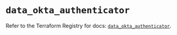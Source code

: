 # `data_okta_authenticator`

Refer to the Terraform Registry for docs: [`data_okta_authenticator`](https://registry.terraform.io/providers/okta/okta/4.9.0/docs/data-sources/authenticator).
